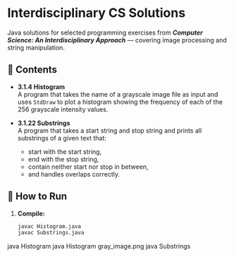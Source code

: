 # Interdisciplinary CS Solutions

Java solutions for selected programming exercises from **_Computer Science: An Interdisciplinary Approach_** — covering image processing and string manipulation.

## 📂 Contents

- **3.1.4 Histogram**  
  A program that takes the name of a grayscale image file as input and uses `StdDraw` to plot a histogram showing the frequency of each of the 256 grayscale intensity values.

- **3.1.22 Substrings**  
  A program that takes a start string and stop string and prints all substrings of a given text that:
  - start with the start string,
  - end with the stop string,
  - contain neither start nor stop in between,
  - and handles overlaps correctly.

## 🚀 How to Run

1. **Compile:**
   ```bash
   javac Histogram.java
   javac Substrings.java
java Histogram <image-file>
java Histogram gray_image.png
java Substrings <start> <stop>
